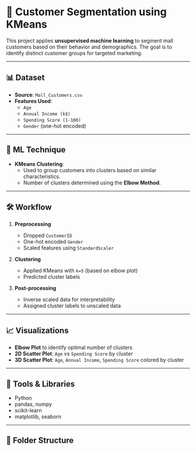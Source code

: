 # 🧮 Customer Segmentation using KMeans

This project applies **unsupervised machine learning** to segment mall customers based on their behavior and demographics. The goal is to identify distinct customer groups for targeted marketing.

---

## 📊 Dataset

- **Source**: `Mall_Customers.csv`
- **Features Used**:
  - `Age`
  - `Annual Income (k$)`
  - `Spending Score (1-100)`
  - `Gender` (one-hot encoded)

---

## 🧠 ML Technique

- **KMeans Clustering**:
  - Used to group customers into clusters based on similar characteristics.
  - Number of clusters determined using the **Elbow Method**.

---

## 🛠️ Workflow

1. **Preprocessing**
   - Dropped `CustomerID`
   - One-hot encoded `Gender`
   - Scaled features using `StandardScaler`

2. **Clustering**
   - Applied KMeans with `k=5` (based on elbow plot)
   - Predicted cluster labels

3. **Post-processing**
   - Inverse scaled data for interpretability
   - Assigned cluster labels to unscaled data

---

## 📈 Visualizations

- **Elbow Plot** to identify optimal number of clusters
- **2D Scatter Plot**: `Age` vs `Spending Score` by cluster
- **3D Scatter Plot**: `Age`, `Annual Income`, `Spending Score` colored by cluster

---

## 🧰 Tools & Libraries

- Python  
- pandas, numpy  
- scikit-learn  
- matplotlib, seaborn  

---

## 📁 Folder Structure

